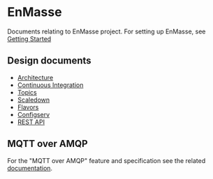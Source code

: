 # EnMasse

Documents relating to EnMasse project. For setting up EnMasse, see [Getting Started](getting-started/README.md)

## Design documents

   * [Architecture](overview/architecture.md)
   * [Continuous Integration](ci/README.md)
   * [Topics](topics/design.md)
   * [Scaledown](scaledown/design.md)
   * [Flavors](flavors/design.md)
   * [Configserv](configserv/README.md)
   * [REST API](restapi/design.md)

## MQTT over AMQP

For the "MQTT over AMQP" feature and specification see the related [documentation](mqtt-over-amqp/README.md).
